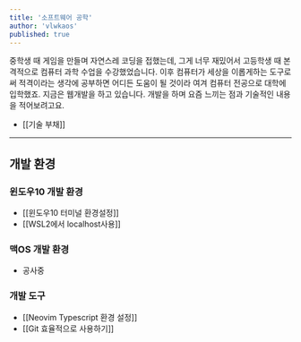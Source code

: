 ```yaml
---
title: '소프트웨어 공학'
author: 'vlwkaos'
published: true
---
```


중학생 때 게임을 만들며 자연스레 코딩을 접했는데, 그게 너무 재밌어서 고등학생 때 본격적으로 컴퓨터 과학 수업을 수강했었습니다. 이후 컴퓨터가 세상을 이롭게하는 도구로써 적격이라는 생각에 공부하면 어디든 도움이 될 것이라 여겨 컴퓨터 전공으로 대학에 입학했죠. 지금은 웹개발을 하고 있습니다. 개발을 하며 요즘 느끼는 점과 기술적인 내용을 적어보려고요.

- [[기술 부채]]

---

## 개발 환경

### 윈도우10 개발 환경

- [[윈도우10 터미널 환경설정]]
- [[WSL2에서 localhost사용]]

### 맥OS 개발 환경

- 공사중
  
### 개발 도구

- [[Neovim Typescript 환경 설정]]
- [[Git 효율적으로 사용하기]]

